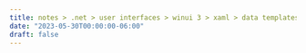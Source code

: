 ```yaml
---
title: notes > .net > user interfaces > winui 3 > xaml > data templates
date: "2023-05-30T00:00:00-06:00"
draft: false
---
```

